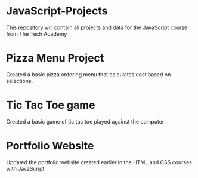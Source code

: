 # JavaScript-Projects

This repository will contain all projects and data for the JavaScript course from The Tech Academy

# Pizza Menu Project

Created a basic pizza ordering menu that calculates cost based on selections.

# Tic Tac Toe game

Created a basic game of tic tac toe played against the computer

# Portfolio Website

Updated the portfolio website created earlier in the HTML and CSS courses with JavaScript
